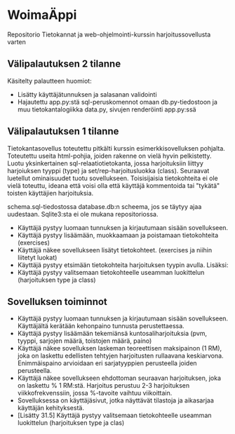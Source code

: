 # WoimaÄppi
Repositorio Tietokannat ja web-ohjelmointi-kurssin harjoitussovellusta varten 

## Välipalautuksen 2 tilanne
Käsitelty palautteen huomiot:
* Lisätty käyttäjätunnuksen ja salasanan validointi
* Hajautettu app.py:stä sql-peruskomennot omaan db.py-tiedostoon ja muu tietokantalogiikka data.py, sivujen renderöinti app.py:ssä

## Välipalautuksen 1 tilanne

Tietokantasovellus toteutettu pitkälti kurssin esimerkkisovelluksen pohjalta. Toteutettu useita html-pohjia, joiden rakenne on vielä hyvin pelkistetty. Luotu yksinkertainen sql-relaatiotietokanta, jossa harjoituksiin liittyy harjoiuksen tyyppi (type) ja set/rep-harjoitusluokka (class). Seuraavat luetellut ominaisuudet tuotu sovellukseen. Toisisijaisia tietokohteita ei ole vielä toteuttu, ideana että voisi olla että käyttäjä kommentoida tai "tykätä" toisten käyttäjien harjoituksia.

schema.sql-tiedostossa database.db:n scheema, jos se täytyy ajaa uudestaan. Sqlite3:sta ei ole mukana repositoriossa.

* Käyttäjä pystyy luomaan tunnuksen ja kirjautumaan sisään sovellukseen.
* Käyttäjä pystyy lisäämään, muokkaamaan ja poistamaan tietokohteita (exercises)
* Käyttäjä näkee sovellukseen lisätyt tietokohteet. (exercises ja niihin liitetyt luokat)
* Käyttäjä pystyy etsimään tietokohteita harjoituksen tyypin avulla.
Lisäksi:
* Käyttäjä pystyy valitsemaan tietokohteelle useamman luokittelun (harjoituksen type ja class)

## Sovelluksen toiminnot
* Käyttäjä pystyy luomaan tunnuksen ja kirjautumaan sisään sovellukseen. Käyttäjältä kerätään kehonpaino tunnusta perustettaessa.
* Käyttäjä pystyy lisäämään tekemiänsä kuntosaliharjoituksia (pvm, tyyppi, sarjojen määrä, toistojen määrä, paino)
* Käyttäjä näkee sovelluksen laskeman teoreettisen maksipainon (1 RM), joka on laskettu edellisten tehtyjen harjoitusten rullaavana keskiarvona. Enimmäispaino arvioidaan eri sarjatyyppien perusteella joiden perusteella.
* Käyttäjä näkee sovellukseen ehdottoman seuraavan harjoituksen, joka on laskettu % 1 RM:stä. Harjoitus perustuu 2-3 harjoituksen viikkofrekvenssiin, jossa %-tavoite vaihtuu viikoittain.
* Sovelluksessa on käyttäjäsivut, jotka näyttävät tilastoja ja aikasarjaa käyttäjän kehityksestä.
* [Lisätty 31.5] Käyttäjä pystyy valitsemaan tietokohteelle useamman luokittelun (harjoituksen type ja clas)